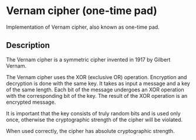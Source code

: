 # Vernam cipher (one-time pad)
Implementation of Vernam cipher, also known as one-time pad.

## Description
The Vernam cipher is a symmetric cipher invented in 1917 by Gilbert Vernam.

The Vernam cipher uses the XOR (exclusive OR) operation. Encryption and decryption is done with the same key. It takes as input a message and a key of the same length. Each bit of the message undergoes an XOR operation with the corresponding bit of the key. The result of the XOR operation is an encrypted message.

It is important that the key consists of truly random bits and is used only once, otherwise the cryptographic strength of the cipher will be violated.

When used correctly, the cipher has absolute cryptographic strength.